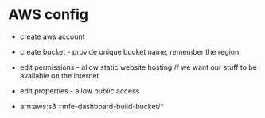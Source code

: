 # AWS config
- create aws account
- create bucket - provide unique bucket name, remember the region
- edit permissions - allow static website hosting // we want our stuff to be available on the internet
- edit properties - allow public access

- arn:aws:s3:::mfe-dashboard-build-bucket/*